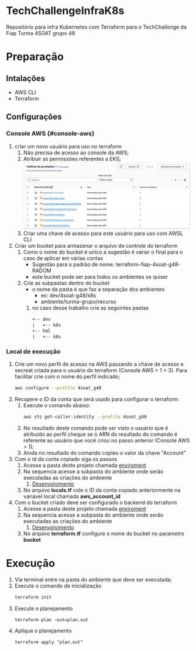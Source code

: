 # TechChallengeInfraK8s
Repositório para infra Kubernetes com Terraform para o TechChallenge da Fiap Turma 4SOAT grupo 48


# Preparação

## Intalações
- AWS CLI
- Terraform

## Configurações

### Console AWS {#console-aws}
1. criar um novo usuário para uso no terraform
    1. Não precisa de acesso ao console da AWS;
    1. Atribuir as permissões referentes a EKS;
        ![Permissões terraform](/imgs/permissoes_terraform.png)
    1. Criar uma chave de acesso para este usuário para uso com AWSL CLI
1. Criar um bucket para armazenar o arquivo de controle do terraform
    1. Como o nome do bucket é unico a sugestão é variar o final para o caso de aplicar em várias contas
        - Sugestão para o padrão de nome: terraform-fiap-4soat-g48-RADOM
        - este bucket pode ser para todos os ambientes se quiser
    1. Crie as subpastas dentro do bucket
        - o nome da pasta é que faz a separação dos ambientes
            - ex: dev/4soat-g48/k8s
            - ambiente/turma-grupo/recurso
        1. no caso desse trabalho crie as seguintes pastas
            ```
            +-- dev
            |   +-- k8s
            +-- hml
            |   +-- k8s
            ```

### Local de execução

1. Crie um novo perfil de acesso na AWS passando a chave de acesso e secreat criada para o usuário do terraform (Console AWS > 1 > 3). Para facilitar crie com o nome do perfil indicado;
    ``` sh
    aws configure --profile 4soat_g48
    ```
1. Recupere o ID da conta que será usado para configurar o terraform:
    1. Execute o comando abaixo:
        ```sh
        aws sts get-caller-identity --profile 4soat_g48
        ```
    1. No resultado deste comando pode ser visto o usuário que é atribuido ao perfil cheque se o ARN do resultado do comando é referente ao usuário que você criou no passo anterior (Console AWS > 1);
    1. Ainda no resultado do comando copieo o valor da chave "Account"
1. Com o id da conta copiado siga os passos
    1. Acesse a pasta deste projeto chamada [enviroment](/environments/)
    1. Na sequencia acesse a subpasta do ambiente onde serão executadas as criações do ambiente
        1. [Desenvolvimento](/environments/dev/)
    1. No arquivo **locals.tf** cole o ID da conta copiado anteriormente na variavel local chamada **aws_account_id**
1. Com o bucket criado deve ser configurado o backend do terraform
    1. Acesse a pasta deste projeto chamada [enviroment](/environments/)
    1. Na sequencia acesse a subpasta do ambiente onde serão executadas as criações do ambiente
        1. [Desenvolvimento](/environments/dev/)
    1. No arquivo **terraform.tf** configure o nome do bucket no parametro **bucket**


# Execução

1. Via terminal entre na pasta do ambiente que deve ser executada;
1. Execute o comando de inicialização
    ``` sh
    terraform init
    ```
1. Execute o planejamento
    ```
    terraform plan -out=plan.out
    ````
1. Aplique o planejamento
    ```
    terraform apply "plan.out"
    ```
